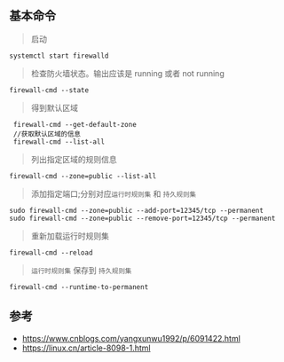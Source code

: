 
## 基本命令

> 启动
```
systemctl start firewalld
```

>  检查防火墙状态。输出应该是 running 或者 not running
```CMD
firewall-cmd --state
```

> 得到默认区域
```CMD
 firewall-cmd --get-default-zone
 //获取默认区域的信息
 firewall-cmd --list-all
```

> 列出指定区域的规则信息
```CMD
firewall-cmd --zone=public --list-all
```

> 添加指定端口;分别对应`运行时规则集` 和 `持久规则集`
```CMD
sudo firewall-cmd --zone=public --add-port=12345/tcp --permanent
sudo firewall-cmd --zone=public --remove-port=12345/tcp --permanent
```

> 重新加载运行时规则集
```CMD
firewall-cmd --reload
```
> `运行时规则集` 保存到 `持久规则集`
```CMD
firewall-cmd --runtime-to-permanent
```

## 参考
- https://www.cnblogs.com/yangxunwu1992/p/6091422.html
- https://linux.cn/article-8098-1.html
